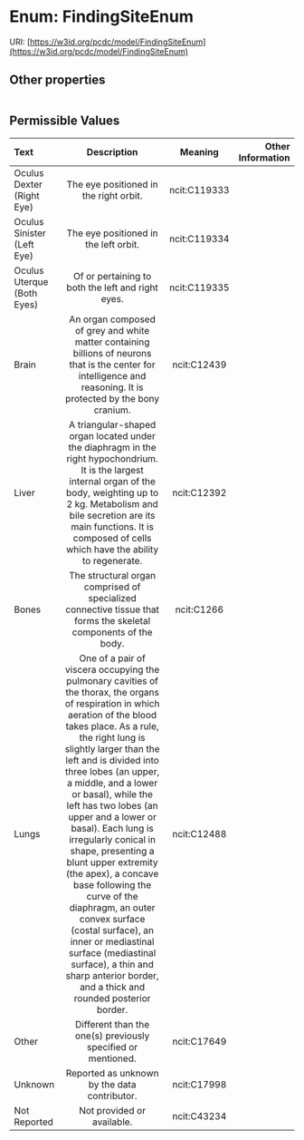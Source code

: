 
# Enum: FindingSiteEnum




URI: [https://w3id.org/pcdc/model/FindingSiteEnum](https://w3id.org/pcdc/model/FindingSiteEnum)


## Other properties

|  |  |  |
| --- | --- | --- |

## Permissible Values

| Text | Description | Meaning | Other Information |
| :--- | :---: | :---: | ---: |
| Oculus Dexter (Right Eye) | The eye positioned in the right orbit. | ncit:C119333 |  |
| Oculus Sinister (Left Eye) | The eye positioned in the left orbit. | ncit:C119334 |  |
| Oculus Uterque (Both Eyes) | Of or pertaining to both the left and right eyes. | ncit:C119335 |  |
| Brain | An organ composed of grey and white matter containing billions of neurons that is the center for intelligence and reasoning. It is protected by the bony cranium. | ncit:C12439 |  |
| Liver | A triangular-shaped organ located under the diaphragm in the right hypochondrium. It is the largest internal organ of the body, weighting up to 2 kg. Metabolism and bile secretion are its main functions. It is composed of cells which have the ability to regenerate. | ncit:C12392 |  |
| Bones | The structural organ comprised of specialized connective tissue that forms the skeletal components of the body. | ncit:C1266 |  |
| Lungs | One of a pair of viscera occupying the pulmonary cavities of the thorax, the organs of respiration in which aeration of the blood takes place. As a rule, the right lung is slightly larger than the left and is divided into three lobes (an upper, a middle, and a lower or basal), while the left has two lobes (an upper and a lower or basal). Each lung is irregularly conical in shape, presenting a blunt upper extremity (the apex), a concave base following the curve of the diaphragm, an outer convex surface (costal surface), an inner or mediastinal surface (mediastinal surface), a thin and sharp anterior border, and a thick and rounded posterior border. | ncit:C12488 |  |
| Other | Different than the one(s) previously specified or mentioned. | ncit:C17649 |  |
| Unknown | Reported as unknown by the data contributor. | ncit:C17998 |  |
| Not Reported | Not provided or available. | ncit:C43234 |  |

